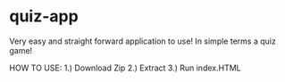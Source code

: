 # quiz-app
Very easy and straight forward application to use! In simple terms a quiz game!

HOW TO USE: 
1.) Download Zip 
2.) Extract 
3.) Run index.HTML
